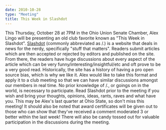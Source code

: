 ```yaml
---
date: 2010-10-28
type: "Meeting"
title: This Week in Slashdot
---
```

This Thursday, October 28 at 7PM in the Ohio Union Senate Chamber, Alex Lingo will be presenting an old club favorite known as "This Week in Slashdot". [Slashdot](http://slashdot.org/) (commonly abbreviated as /.) is a website that deals in news for the nerdy, specifically "stuff that matters". Readers submit articles which are then accepted or rejected by editors and published on the site. From there, the readers have huge discussions about every aspect of the article which can be very funny/interesting/insightful/etc and oft prove to be a very good read. Historically, the site has a history of having a pro open source bias, which is why we like it. Alex would like to take this format and apply it to a club meeting so that we can have similar discussions amongst our members in real time. No prior knowledge of /., or goings on in the world, is necessary to participate. Read Slashdot prior to the meeting if you wish and bring your thoughts, opinions, ideas, rants, raves and what have you. This may be Alex's last quarter at Ohio State, so don't miss this meeting! It should also be noted that award certificates will be given out to those who can show that they've received a comment moderated 3 or better within the last week! There will also be candy tossed out for valuable participation in the discussions during the meeting.
